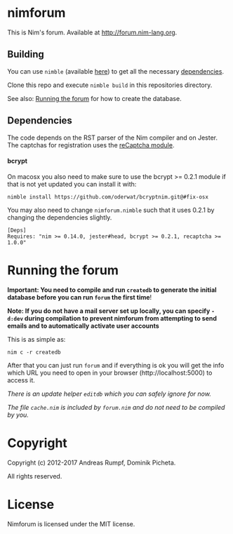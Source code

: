 # nimforum

This is Nim's forum. Available at http://forum.nim-lang.org.

## Building

You can use ``nimble`` (available [here](https://github.com/nim-lang/nimble))
to get all the necessary
[dependencies](https://github.com/nim-lang/nimforum/blob/master/nimforum.nimble#L11).

Clone this repo and execute ``nimble build`` in this repositories directory.

See also: <a href="#running-the-forum">Running the forum</a> for how to create the database.

## Dependencies

The code depends on the RST parser of the Nim compiler and on Jester.  
The captchas for registration uses the [reCaptcha module](https://github.com/euantorano/recaptcha.nim).

#### bcrypt

On macosx you also need to make sure to use the bcrypt >= 0.2.1 module if that
is not yet updated you can install it with:

```
nimble install https://github.com/oderwat/bcryptnim.git@#fix-osx
```

You may also need to change `nimforum.nimble` such that it uses 0.2.1 by
changing the dependencies slightly.

```
[Deps]
Requires: "nim >= 0.14.0, jester#head, bcrypt >= 0.2.1, recaptcha >= 1.0.0"
```

# Running the forum

**Important: You need to compile and run `createdb` to generate the initial database
before you can run `forum` the first time**!

**Note: If you do not have a mail server set up locally, you can specify
``-d:dev`` during compilation to prevent nimforum from attempting to send
emails and to automatically activate user accounts**

This is as simple as:

```
nim c -r createdb
```

After that you can just run `forum` and if everything is ok you will get the info which URL you need to open in your browser (http://localhost:5000) to access it.

_There is an update helper `editdb` which you can safely ignore for now._

_The file `cache.nim` is included by `forum.nim` and do
not need to be compiled by you._

# Copyright

Copyright (c) 2012-2017 Andreas Rumpf, Dominik Picheta.

All rights reserved.

# License

Nimforum is licensed under the MIT license.
